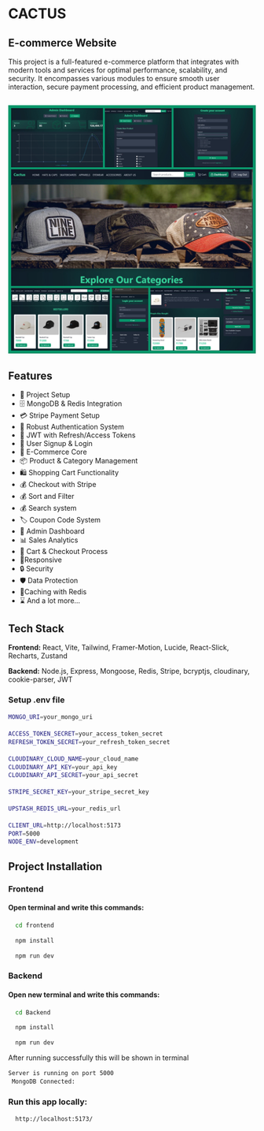 
# CACTUS
## E-commerce Website

This project is a full-featured e-commerce platform that integrates with modern tools and services for optimal performance, scalability, and security. It encompasses various modules to ensure smooth user interaction, secure payment processing, and efficient product management.



##
![Demo App](/frontend/public/ss-for-readme.jpeg)



## Features


-   🚀 Project Setup
-   🗄️ MongoDB & Redis Integration
-   💳 Stripe Payment Setup
-   🔐 Robust Authentication System
-   🔑 JWT with Refresh/Access Tokens
-   📝 User Signup & Login
-   🛒 E-Commerce Core
-   📦 Product & Category Management
-   🛍️ Shopping Cart Functionality
-   💰 Checkout with Stripe
-   💰 Sort and Filter
-   💰 Search system
-   🏷️ Coupon Code System
-   👑 Admin Dashboard
-   📊 Sales Analytics
-   🛒 Cart & Checkout Process
-   🚀Responsive
-   🔒 Security
-   🛡️ Data Protection
-   🚀Caching with Redis
-   ⌛ And a lot more...




## Tech Stack

**Frontend:** React, Vite, Tailwind, Framer-Motion, Lucide, React-Slick, Recharts, Zustand

**Backend:** Node.js, Express, Mongoose, Redis, Stripe, bcryptjs, cloudinary, cookie-parser, JWT


### Setup .env file
```bash
MONGO_URI=your_mongo_uri

ACCESS_TOKEN_SECRET=your_access_token_secret
REFRESH_TOKEN_SECRET=your_refresh_token_secret

CLOUDINARY_CLOUD_NAME=your_cloud_name
CLOUDINARY_API_KEY=your_api_key
CLOUDINARY_API_SECRET=your_api_secret

STRIPE_SECRET_KEY=your_stripe_secret_key

UPSTASH_REDIS_URL=your_redis_url

CLIENT_URL=http://localhost:5173
PORT=5000
NODE_ENV=development
```

## Project Installation 
### Frontend
#### Open terminal and write this commands:
```bash
  cd frontend
```
```bash
  npm install
```
```bash
  npm run dev
```

### Backend
#### Open new terminal and write this commands:
```bash
  cd Backend
```
```bash
  npm install
```
```bash
  npm run dev
```
After running successfully this will be shown in terminal
```bash
Server is running on port 5000
 MongoDB Connected: 
```


### Run this app locally:

```bash
  http://localhost:5173/
```
    